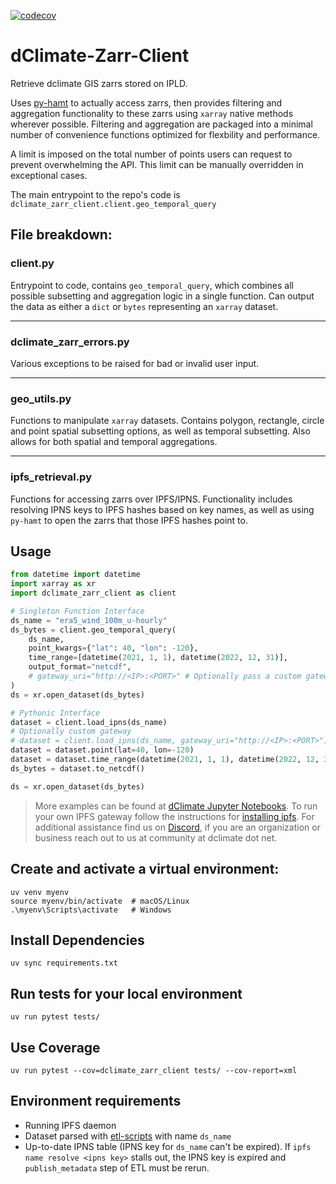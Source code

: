 [![codecov](https://codecov.io/gh/dClimate/dClimate-Zarr-Client/graph/badge.svg?token=AovaMO6DX5)](https://codecov.io/gh/dClimate/dClimate-Zarr-Client)
# dClimate-Zarr-Client
Retrieve dclimate GIS zarrs stored on IPLD.

Uses [py-hamt](https://github.com/dClimate/py-hamt) to actually access zarrs, then provides
filtering and aggregation functionality to these zarrs using `xarray` native methods wherever possible.
Filtering and aggregation are packaged into a minimal number of convenience functions optimized for flexbility
and performance.

A limit is imposed on the total number of points users can request to prevent overwhelming the API. This limit
can be manually overridden in exceptional cases.

The main entrypoint to the repo's code is `dclimate_zarr_client.client.geo_temporal_query`


## File breakdown:

### client.py

Entrypoint to code, contains `geo_temporal_query`, which combines all possible subsetting
and aggregation logic in a single function. Can output the data as either a `dict`
or `bytes` representing an `xarray` dataset.

---

### dclimate_zarr_errors.py

Various exceptions to be raised for bad or invalid user input.

---

### geo_utils.py

Functions to manipulate `xarray` datasets. Contains polygon, rectangle, circle and point spatial
subsetting options, as well as temporal subsetting. Also allows for both spatial and temporal
aggregations.

---

### ipfs_retrieval.py

Functions for accessing zarrs over IPFS/IPNS. Functionality includes resolving IPNS keys to IPFS hashes
based on key names, as well as using `py-hamt` to open the zarrs that those IPFS hashes point to.


## Usage

```python
from datetime import datetime
import xarray as xr
import dclimate_zarr_client as client

# Singleton Function Interface
ds_name = "era5_wind_100m_u-hourly"
ds_bytes = client.geo_temporal_query(
    ds_name,
    point_kwargs={"lat": 40, "lon": -120},
    time_range=[datetime(2021, 1, 1), datetime(2022, 12, 31)],
    output_format="netcdf",
    # gateway_uri="http://<IP>:<PORT>" # Optionally pass a custom gateway URI (default: http://127.0.0.1:8080) Note: IPFS must be running locally in the default case
)
ds = xr.open_dataset(ds_bytes)

# Pythonic Interface
dataset = client.load_ipns(ds_name)
# Optionally custom gateway
# dataset = client.load_ipns(ds_name, gateway_uri="http://<IP>:<PORT>")
dataset = dataset.point(lat=40, lon=-120)
dataset = dataset.time_range(datetime(2021, 1, 1), datetime(2022, 12, 31))
ds_bytes = dataset.to_netcdf()

ds = xr.open_dataset(ds_bytes)
```

> More examples can be found at [dClimate Jupyter Notebooks](https://github.com/dClimate/jupyter-notebooks/tree/main/notebooks). To run your own IPFS gateway follow the instructions for [installing ipfs](https://docs.ipfs.tech/install/command-line/#install-official-binary-distributions). For additional assistance find us on [Discord](https://discord.com/invite/bYWVdNDMpe ), if you are an organization or business reach out to us at community at dclimate dot net.

## Create and activate a virtual environment:

``` shell
uv venv myenv
source myenv/bin/activate  # macOS/Linux
.\myenv\Scripts\activate   # Windows
```

## Install Dependencies

```shell
uv sync requirements.txt
```

## Run tests for your local environment
```shell
uv run pytest tests/
```

## Use Coverage

```shell
uv run pytest --cov=dclimate_zarr_client tests/ --cov-report=xml
```

## Environment requirements

- Running IPFS daemon
- Dataset parsed with [etl-scripts](https://github.com/dClimate/etl-scripts) with name `ds_name`
- Up-to-date IPNS table (IPNS key for `ds_name` can't be expired).
  If `ipfs name resolve <ipns key>` stalls out, the IPNS key is expired and `publish_metadata` step of ETL must be rerun.

